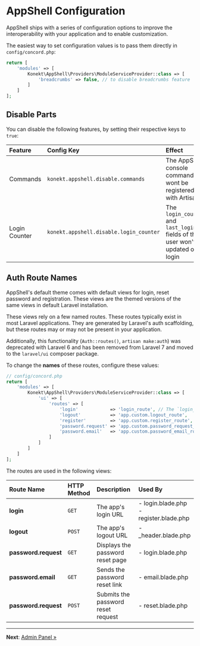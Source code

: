 # AppShell Configuration

AppShell ships with a series of configuration options to improve the interoperability with your
application and to enable customization.

The easiest way to set configuration values is to pass them directly in `config/concord.php`:

```php
return [
    'modules' => [
        Konekt\AppShell\Providers\ModuleServiceProvider::class => [
            'breadcrumbs' => false, // to disable breadcrumbs feature            
        ]
    ]
];
```

## Disable Parts

You can disable the following features, by setting their respective keys to `true`:

| Feature       | Config Key                              | Effect                                                                             |
|:--------------|:----------------------------------------|:-----------------------------------------------------------------------------------|
| Commands      | `konekt.appshell.disable.commands`      | The AppShell console commands wont be registered with Artisan                      |
| Login Counter | `konekt.appshell.disable.login_counter` | The `login_count` and `last_login_at` fields of the user won't be updated on login |

## Auth Route Names

AppShell's default theme comes with default views for login, reset password and registration.
These views are the themed versions of the same views in default Laravel installation.

These views rely on a few named routes. These routes typically exist in most Laravel
applications. They are generated by Laravel's auth scaffolding, but these routes may or may not
be present in your application.

Additionally, this functionality (`Auth::routes()`, `artisan make:auth`) was deprecated with Laravel
6 and has been removed from Laravel 7 and moved to the `laravel/ui` composer package.

To change the **names** of these routes, configure these values:

```php
// config/concord.php
return [
    'modules' => [
        Konekt\AppShell\Providers\ModuleServiceProvider::class => [
            'ui' => [
                'routes' => [
                    'login'            => 'login_route', // The `login_route` must be defined with Route::get(...)
                    'logout'           => 'app.custom.logout_route',
                    'register'         => 'app.custom.register_route',
                    'password.request' => 'app.custom.password_request_route',
                    'password.email'   => 'app.custom.password_email_route',
                ]
            ]
        ]
    ]
]; 
```

The routes are used in the following views:

| Route Name           | HTTP Method | Description                        | Used By                                   |
|:---------------------|:------------|:-----------------------------------|:------------------------------------------|
| **login**            | `GET`       | The app's login URL                | - login.blade.php<br>- register.blade.php |
| **logout**           | `POST`      | The app's logout URL               | - _header.blade.php                       |
| **password.request** | `GET`       | Displays the password reset page   | - login.blade.php                         |
| **password.email**   | `GET`       | Sends the password reset link      | - email.blade.php                         |
| **password.request** | `POST`      | Submits the password reset request | - reset.blade.php                         |


---

**Next**: [Admin Panel &raquo;](admin-panel.md)
